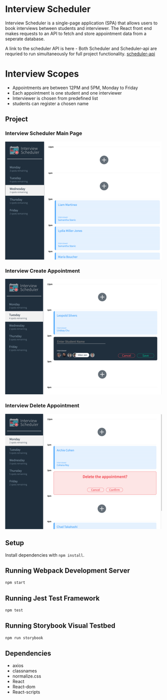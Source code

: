 # Interview Scheduler

Interview Scheduler is a single-page application (SPA) that allows users to book interviews between students and interviewer. The React front end makes requests to an API to fetch and store appointment data from a seperate database.

A link to the scheduler API is here - Both Scheduler and Scheduler-api are requried to run simultaneously for full project functionality.
[scheduler-api](https://github.com/Davichavix/scheduler-api)

# Interview Scopes
- Appointments are between 12PM and 5PM, Monday to Friday
- Each appointment is one student and one interviewer
- Interviewer is chosen from predefined list
- students can register a chosen name

## Project

### Interview Scheduler Main Page
!["screenshot of Scheduler front page Desktop"](https://github.com/Davichavix/scheduler/blob/main/docs/Scheduler_front_page.png?raw=true)

### Interview Create Appointment
!["screenshot of Scheduler create appointment"](https://github.com/Davichavix/scheduler/blob/main/docs/Scheduler_Create_appointment.png?raw=true)

### Interview Delete Appointment
!["screenshot of Scheduler delete appointment"](https://github.com/Davichavix/scheduler/blob/main/docs/Scheduler_Delete_appointment.png?raw=true)

## Setup

Install dependencies with `npm install`.

## Running Webpack Development Server

```sh
npm start
```

## Running Jest Test Framework

```sh
npm test
```

## Running Storybook Visual Testbed

```sh
npm run storybook
```

## Dependencies

- axios
- classnames
- normalize.css
- React
- React-dom
- React-scripts